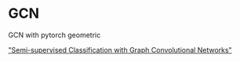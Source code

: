 # GCN

GCN with pytorch geometric

["Semi-supervised Classification with Graph Convolutional Networks"](https://arxiv.org/abs/1609.02907)
